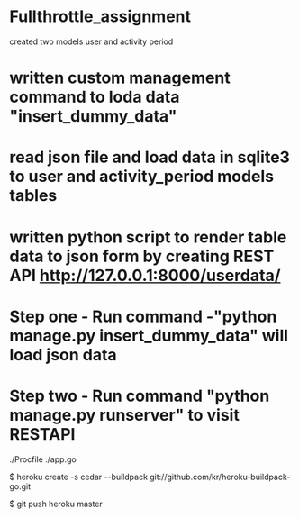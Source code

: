 # Fullthrottle_assignment

 created two models user and activity period
# written custom management command to loda data "insert_dummy_data"
# read json file and load data in sqlite3 to user and activity_period models tables
# written python script to render table data to json form by creating REST API http://127.0.0.1:8000/userdata/

# Step one - Run command -"python manage.py insert_dummy_data" will load json data
# Step two - Run command "python manage.py runserver" to visit RESTAPI
 ./Procfile
 ./app.go 
    
 $ heroku create -s cedar --buildpack git://github.com/kr/heroku-buildpack-go.git
  
 $ git push heroku master
